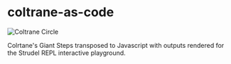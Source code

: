 # coltrane-as-code

![Coltrane Circle](./coltane-circle.png)

Colrtane's Giant Steps transposed to Javascript with outputs rendered for the Strudel REPL interactive playground.
